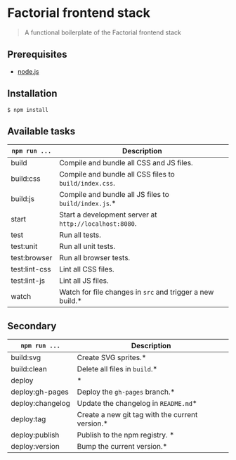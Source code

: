# Factorial frontend stack 

> A functional boilerplate of the Factorial frontend stack 

## Prerequisites

* [node.js](https://nodejs.org/en/)

## Installation

    $ npm install

## Available tasks
 
`npm run ...` | Description
---|---
build | Compile and bundle all CSS and JS files.
build:css | Compile and bundle all CSS files to `build/index.css`.
build:js | Compile and bundle all JS files to `build/index.js`.*
start | Start a development server at `http://localhost:8080`.
test | Run all tests. 
test:unit | Run all unit tests.
test:browser | Run all browser tests.
test:lint-css | Lint all CSS files.
test:lint-js | Lint all JS files.
watch | Watch for file changes in `src` and trigger a new build.*

## Secondary

`npm run ...` | Description
---|---
build:svg | Create SVG sprites.*
build:clean | Delete all files in `build`.*
deploy | *
deploy:gh-pages | Deploy the `gh-pages` branch.*
deploy:changelog | Update the changelog in `README.md`*
deploy:tag | Create a new git tag with the current version.*
deploy:publish | Publish to the npm registry. *
deploy:version | Bump the current version.*
